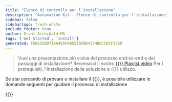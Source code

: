 ```yaml
---
title: "Elenco di controllo per l'installazione"
description: "Automation Kit - Elenco di controllo per l'installazione"
sidebar: false
sidebarlogo: fresh-white
include_footer: true
author: Grant-Archibald-MS
tags: ['Get Started', 'Install']
generated: F50E558D71BA465F9B5515FBD4174B8CCDCF37E9
---
```


> Vuoi una presentazione più visiva del processo end-to-end e dei passaggi di installazione? Recensisci il nostro <a href='https://www.youtube.com/playlist?list=PLi9EhCY4z99VlRg4j7D1Or6XfXbUcEWZy' target='_blank'>{{<product-name>}} Playlist video</a> Per i prerequisiti, l'installazione della soluzione e {{<product-name>}} utilizzo.

Se stai cercando di provare o installare il {{<product-name>}}, è possibile utilizzare le domande seguenti per guidare il processo di installazione

{{<questions name="/content/it/get-started/install-checklist.json" completed="Grazie per aver completato l'elenco di controllo per l'installazione" showNavigationButtons=true locale="it">}}
